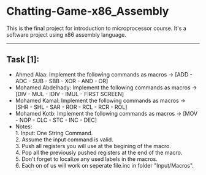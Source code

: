# Chatting-Game-x86_Assembly
This is the final project for introduction to microprocessor course. It's a software project using x86 assembly language.
- - -
## Task [1]:
  - Ahmed Alaa: Implement the following commands as macros -> [ADD - ADC - SUB - SBB - XOR - AND - OR]
  - Mohamed Abdelhady: Implement the following commands as macros -> [DIV - MUL - IDIV - IMUL - FIRST SCREEN]
  - Mohamed Kamal: Implement the following commands as macros -> [SHR - SHL - SAR - ROR - RCL - RCR - ROL]
  - Mohamed Kotb: Implement the following commands as macros -> [MOV - NOP - CLC - STC - INC - DEC]
  - Notes:<br>
            1. Input: One String Command.<br>
            2. Assume the input command is valid.<br>
            3. Push all registers you will use at the begining of the macro.<br>
            4. Pop all the previously pushed registers at the end of the macro.<br>
            5. Don't forget to localize any used labels in the macros.<br>
            6. Each on of us will work on seperate file.inc in folder "Input/Macros".<br>
